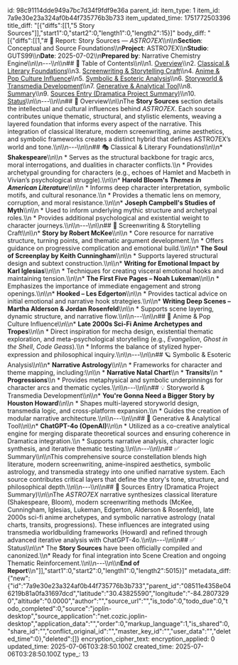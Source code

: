 id: 98c91114dde949a7bc7d34f9fdf9e36a
parent_id: 
item_type: 1
item_id: 7a9e30e23a324af0b44f735776b3b733
item_updated_time: 1751772503396
title_diff: "[{\"diffs\":[[1,\"5 Story Sources\"]],\"start1\":0,\"start2\":0,\"length1\":0,\"length2\":15}]"
body_diff: "[{\"diffs\":[[1,\"# 📘 Report: Story Sources — *ASTRO7EX*\\\n\\\n**Section**: Conceptual and Source Foundations\\\n**Project**: ASTRO7EX\\\n**Studio**: GUTS99\\\n**Date**: 2025-07-02\\\n**Prepared by**: Narrative Chemistry Engine\\\n\\\n---\\\n\\\n## 📓 Table of Contents\\\n\\\n1. [Overview](#overview)\\\n2. [Classical & Literary Foundations](#classical--literary-foundations)\\\n3. [Screenwriting & Storytelling Craft](#screenwriting--storytelling-craft)\\\n4. [Anime & Pop Culture Influence](#anime--pop-culture-influence)\\\n5. [Symbolic & Esoteric Analysis](#symbolic--esoteric-analysis)\\\n6. [Storyworld & Transmedia Development](#storyworld--transmedia-development)\\\n7. [Generative & Analytical Tool](#generative--analytical-tool)\\\n8. [Summary](#summary)\\\n9. [Sources Entry (Dramatica Project Summary)](#sources-entry-dramatica-project-summary)\\\n10. [Status](#status)\\\n\\\n---\\\n\\\n## 🧭 Overview\\\n\\\nThe **Story Sources** section details the intellectual and cultural influences behind *ASTRO7EX*. Each source contributes unique thematic, structural, and stylistic elements, weaving a layered foundation that informs every aspect of the narrative. This integration of classical literature, modern screenwriting, anime aesthetics, and symbolic frameworks creates a distinct hybrid that defines ASTRO7EX’s world and tone.\\\n\\\n---\\\n\\\n## 🎭 Classical & Literary Foundations\\\n\\\n* **Shakespeare**\\\n\\\n  * Serves as the structural backbone for tragic arcs, moral interrogations, and dualities in character conflicts.\\\n  * Provides archetypal grounding for characters (e.g., echoes of Hamlet and Macbeth in Vivian’s psychological struggle).\\\n\\\n* **Harold Bloom's *Themes in American Literature***\\\n\\\n  * Informs deep character interpretation, symbolic motifs, and cultural resonance.\\\n  * Provides a thematic lens on memory, corruption, and moral resistance.\\\n\\\n* **Joseph Campbell's Studies of Myth**\\\n\\\n  * Used to inform underlying mythic structure and archetypal roles.\\\n  * Provides additional psychological and existential weight to character journeys.\\\n\\\n---\\\n\\\n## 🎥 Screenwriting & Storytelling Craft\\\n\\\n* **Story by Robert McKee**\\\n\\\n  * Core resource for narrative structure, turning points, and thematic argument development.\\\n  * Offers guidance on progressive complication and emotional build.\\\n\\\n* **The Soul of Screenplay by Keith Cunningham**\\\n\\\n  * Supports layered structural design and subtext construction.\\\n\\\n* **Writing for Emotional Impact by Karl Iglesias**\\\n\\\n  * Techniques for creating visceral emotional hooks and maintaining tension.\\\n\\\n* **The First Five Pages – Noah Lukeman**\\\n\\\n  * Emphasizes the importance of immediate engagement and strong openings.\\\n\\\n* **Hooked – Les Edgerton**\\\n\\\n  * Provides tactical advice on initial emotional and narrative hook strategies.\\\n\\\n* **Writing Deep Scenes – Martha Alderson & Jordan Rosenfeld**\\\n\\\n  * Supports scene layering, dynamic structure, and narrative flow.\\\n\\\n---\\\n\\\n## 🌌 Anime & Pop Culture Influence\\\n\\\n* **Late 2000s Sci-Fi Anime Archetypes and Tropes**\\\n\\\n  * Direct inspiration for mecha design, existential thematic exploration, and meta-psychological storytelling (e.g., *Evangelion*, *Ghost in the Shell*, *Code Geass*).\\\n  * Informs the balance of stylized hyper-expression and philosophical inquiry.\\\n\\\n---\\\n\\\n## 🪐 Symbolic & Esoteric Analysis\\\n\\\n* **Narrative Astrology**\\\n\\\n  * Frameworks for character and theme mapping, including:\\\n\\\n    * **Narrative Natal Chart**\\\n    * **Transits**\\\n    * **Progressions**\\\n  * Provides metaphysical and symbolic underpinnings for character arcs and thematic cycles.\\\n\\\n---\\\n\\\n## 💡 Storyworld & Transmedia Development\\\n\\\n* **You're Gonna Need a Bigger Story by Houston Howard**\\\n\\\n  * Shapes multi-layered storyworld design, transmedia logic, and cross-platform expansion.\\\n  * Guides the creation of modular narrative architecture.\\\n\\\n---\\\n\\\n## 🤖 Generative & Analytical Tool\\\n\\\n* **ChatGPT-4o (OpenAI)**\\\n\\\n  * Utilized as a co-creative analytical engine for merging disparate theoretical sources and ensuring coherence in Dramatica integration.\\\n  * Supports narrative analysis, character logic synthesis, and iterative thematic testing.\\\n\\\n---\\\n\\\n## ✅ Summary\\\n\\\nThis comprehensive source constellation blends high literature, modern screenwriting, anime-inspired aesthetics, symbolic astrology, and transmedia strategy into one unified narrative system. Each source contributes critical layers that define the story's tone, structure, and philosophical depth.\\\n\\\n---\\\n\\\n## 📖 Sources Entry (Dramatica Project Summary)\\\n\\\nThe *ASTRO7EX* narrative synthesizes classical literature (Shakespeare, Bloom), modern screenwriting methods (McKee, Cunningham, Iglesias, Lukeman, Edgerton, Alderson & Rosenfeld), late 2000s sci-fi anime archetypes, and symbolic narrative astrology (natal charts, transits, progressions). These influences are integrated using transmedia worldbuilding frameworks (Howard) and refined through advanced iterative analysis with ChatGPT-4o.\\\n\\\n---\\\n\\\n## ✅ Status\\\n\\\n* The **Story Sources** have been officially compiled and canonized.\\\n* Ready for final integration into Scene Creation and ongoing Thematic Reinforcement.\\\n\\\n---\\\n\\\n**End of Report**\\\n\"]],\"start1\":0,\"start2\":0,\"length1\":0,\"length2\":5015}]"
metadata_diff: {"new":{"id":"7a9e30e23a324af0b44f735776b3b733","parent_id":"08511e4358e046219b81a0fa31697dcd","latitude":"30.43825590","longitude":"-84.28073290","altitude":"0.0000","author":"","source_url":"","is_todo":0,"todo_due":0,"todo_completed":0,"source":"joplin-desktop","source_application":"net.cozic.joplin-desktop","application_data":"","order":0,"markup_language":1,"is_shared":0,"share_id":"","conflict_original_id":"","master_key_id":"","user_data":"","deleted_time":0},"deleted":[]}
encryption_cipher_text: 
encryption_applied: 0
updated_time: 2025-07-06T03:28:50.100Z
created_time: 2025-07-06T03:28:50.100Z
type_: 13